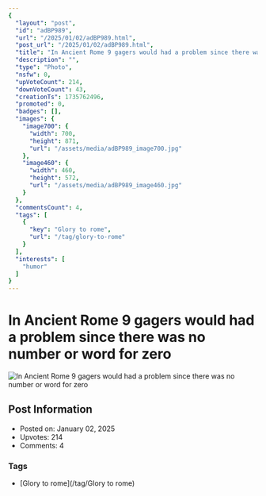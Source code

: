 ```yaml
---
{
  "layout": "post",
  "id": "adBP989",
  "url": "/2025/01/02/adBP989.html",
  "post_url": "/2025/01/02/adBP989.html",
  "title": "In Ancient Rome 9 gagers would had a problem since there was no number or word for zero",
  "description": "",
  "type": "Photo",
  "nsfw": 0,
  "upVoteCount": 214,
  "downVoteCount": 43,
  "creationTs": 1735762496,
  "promoted": 0,
  "badges": [],
  "images": {
    "image700": {
      "width": 700,
      "height": 871,
      "url": "/assets/media/adBP989_image700.jpg"
    },
    "image460": {
      "width": 460,
      "height": 572,
      "url": "/assets/media/adBP989_image460.jpg"
    }
  },
  "commentsCount": 4,
  "tags": [
    {
      "key": "Glory to rome",
      "url": "/tag/glory-to-rome"
    }
  ],
  "interests": [
    "humor"
  ]
}
---
```


# In Ancient Rome 9 gagers would had a problem since there was no number or word for zero

![In Ancient Rome 9 gagers would had a problem since there was no number or word for zero](/assets/media/adBP989_image700.jpg)

## Post Information

- Posted on: January 02, 2025
- Upvotes: 214
- Comments: 4

### Tags

- [Glory to rome](/tag/Glory to rome)
